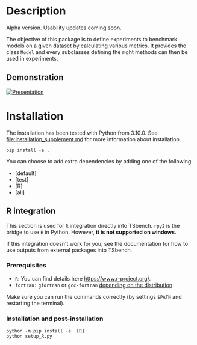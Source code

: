 # Description

Alpha version. Usability updates coming soon.

The objective of this package is to define experiments to benchmark
models on a given dataset by calculating various metrics. It provides
the class `Model` and every subclasses defining the right methods can
then be used in experiments.

## Demonstration

[![Presentation](https://img.youtube.com/vi/s0gMqWn-nXo/0.jpg)](https://www.youtube.com/watch?v=s0gMqWn-nXo)

# Installation

The installation has been tested with Python from 3.10.0. See
[file:installation_supplement.md](installation_supplement.md) for more
information about installation.

``` shell
pip install -e .
```

You can choose to add extra dependencies by adding one of the following

- \[default\]
- \[test\]
- \[R\]
- \[all\]

## R integration

This section is used for `R` integration directly into TSbench. `rpy2`
is the bridge to use `R` in Python. However, **it is not supported on
windows**.

If this integration doesn't work for you, see the documentation for how
to use outputs from external packages into TSbench.

### Prerequisites

- `R`: You can find details here <https://www.r-project.org/>.
- `fortran:` `gfortran` or `gcc-fortran` [depending on the
  distribution](https://gcc.gnu.org/wiki/GFortranDistros)

Make sure you can run the commands correctly (by settings `$PATH` and
restarting the terminal).

### Installation and post-installation

``` shell
python -m pip install -e .[R]
python setup_R.py
```
